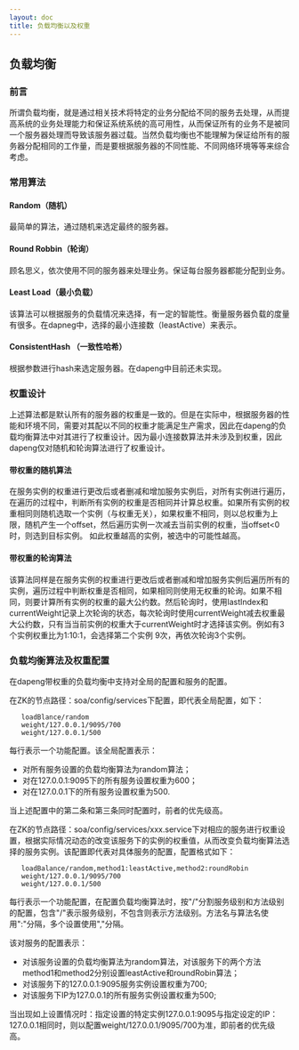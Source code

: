 ```yaml
---
layout: doc
title: 负载均衡以及权重
---
```

## 负载均衡
### 前言
所谓负载均衡，就是通过相关技术将特定的业务分配给不同的服务去处理，从而提高系统的业务处理能力和保证系统系统的高可用性，从而保证所有的业务不是被同一个服务器处理而导致该服务器过载。当然负载均衡也不能理解为保证给所有的服务器分配相同的工作量，而是要根据服务器的不同性能、不同网络环境等等来综合考虑。
### 常用算法
#### Random（随机）
最简单的算法，通过随机来选定最终的服务器。
#### Round Robbin（轮询）
顾名思义，依次使用不同的服务器来处理业务。保证每台服务器都能分配到业务。
#### Least Load（最小负载）
该算法可以根据服务的负载情况来选择，有一定的智能性。衡量服务器负载的度量有很多。在dapneg中，选择的最小连接数（leastActive）来表示。
#### ConsistentHash （一致性哈希）
根据参数进行hash来选定服务器。在dapeng中目前还未实现。
### 权重设计
上述算法都是默认所有的服务器的权重是一致的。但是在实际中，根据服务器的性能和环境不同，需要对其配以不同的权重才能满足生产需求，因此在dapeng的负载均衡算法中对其进行了权重设计。因为最小连接数算法并未涉及到权重，因此dapeng仅对随机和轮询算法进行了权重设计。
#### 带权重的随机算法
在服务实例的权重进行更改后或者删减和增加服务实例后，对所有实例进行遍历，在遍历的过程中，判断所有实例的权重是否相同并计算总权重。如果所有实例的权重相同则随机选取一个实例（与权重无关），如果权重不相同，则以总权重为上限，随机产生一个offset，然后遍历实例一次减去当前实例的权重，当offset<0时，则选到目标实例。 如此权重越高的实例，被选中的可能性越高。
#### 带权重的轮询算法
该算法同样是在服务实例的权重进行更改后或者删减和增加服务实例后遍历所有的实例，遍历过程中判断权重是否相同，如果相同则使用无权重的轮询。如果不相同，则要计算所有实例的权重的最大公约数。然后轮询时，使用lastIndex和currentWeight记录上次轮询的状态，每次轮询时使用currentWeight减去权重最大公约数，只有当当前实例的权重大于currentWeight时才选择该实例。例如有3个实例权重比为1:10:1，会选择第二个实例 9次，再依次轮询3个实例。
### 负载均衡算法及权重配置
在dapeng带权重的负载均衡中支持对全局的配置和服务的配置。

在ZK的节点路径：soa/config/services下配置，即代表全局配置，如下：

```
   loadBlance/random
   weight/127.0.0.1/9095/700
   weight/127.0.0.1/500
```
每行表示一个功能配置。该全局配置表示：

* 对所有服务设置的负载均衡算法为random算法；
* 对在127.0.0.1:9095下的所有服务设置权重为600；
* 对在127.0.0.1下的所有服务设置权重为500.

当上述配置中的第二条和第三条同时配置时，前者的优先级高。

在ZK的节点路径：soa/config/services/xxx.service下对相应的服务进行权重设置，根据实际情况动态的改变该服务下的实例的权重值，从而改变负载均衡算法选择的服务实例。该配置即代表对具体服务的配置，配置格式如下：
```
   loadBalance/random,method1:leastActive,method2:roundRobin
   weight/127.0.0.1/9095/700
   weight/127.0.0.1/500
```
每行表示一个功能配置，在配置负载均衡算法时，按"/"分割服务级别和方法级别的配置，包含"/"表示服务级别，不包含则表示方法级别。方法名与算法名使用":"分隔，多个设置使用","分隔。

该对服务的配置表示：
* 对该服务设置的负载均衡算法为random算法，对该服务下的两个方法method1和method2分别设置leastActive和roundRobin算法；
* 对该服务下的127.0.0.1:9095服务实例设置权重为700;
* 对该服务下IP为127.0.0.1的所有服务实例设置权重为500;

当出现如上设置情况时：指定设置的特定实例127.0.0.1:9095与指定设定的IP：127.0.0.1相同时，则以配置weight/127.0.0.1/9095/700为准，即前者的优先级高。
